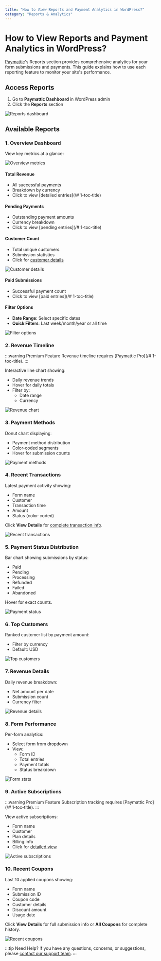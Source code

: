 ```yaml
---
title: "How to View Reports and Payment Analytics in WordPress?"
category: "Reports & Analytics"
---
```


# How to View Reports and Payment Analytics in WordPress?

[Paymattic](https://paymattic.com/)'s Reports section provides comprehensive analytics for your form submissions and payments. This guide explains how to use each reporting feature to monitor your site's performance.

## Access Reports

1. Go to **Paymattic Dashboard** in WordPress admin
2. Click the **Reports** section

![Reports dashboard](/images/reports-and-analyticsi/how-to-view-the-reports-and-payment-analytics-in-wordpress-with-paymattic/Reports-section-of-Paymattic-scaled.webp)

## Available Reports

### 1. Overview Dashboard

View key metrics at a glance:

![Overview metrics](/images/reports-and-analyticsi/how-to-view-the-reports-and-payment-analytics-in-wordpress-with-paymattic/Reports-Overview-section-scaled.webp)

#### Total Revenue
- All successful payments
- Breakdown by currency
- Click to view [detailed entries](/# 1-toc-title)

#### Pending Payments
- Outstanding payment amounts
- Currency breakdown
- Click to view [pending entries](/# 1-toc-title)

#### Customer Count
- Total unique customers
- Submission statistics
- Click for [customer details](/how-to-view-customer-profile-in-wordpress)

![Customer details](/images/reports-and-analyticsi/how-to-view-the-reports-and-payment-analytics-in-wordpress-with-paymattic/Customer-detail-page-scaled.webp)

#### Paid Submissions
- Successful payment count
- Click to view [paid entries](/# 1-toc-title)

#### Filter Options
- **Date Range**: Select specific dates
- **Quick Filters**: Last week/month/year or all time

![Filter options](/images/reports-and-analyticsi/how-to-view-the-reports-and-payment-analytics-in-wordpress-with-paymattic/Two-filter-options-of-reports-overview-scaled.webp)

### 2. Revenue Timeline

:::warning Premium Feature
Revenue timeline requires [Paymattic Pro](/# 1-toc-title).
:::

Interactive line chart showing:
- Daily revenue trends
- Hover for daily totals
- Filter by:
  - Date range
  - Currency

![Revenue chart](/images/reports-and-analyticsi/how-to-view-the-reports-and-payment-analytics-in-wordpress-with-paymattic/Revenue-for-Period.webp)

### 3. Payment Methods

Donut chart displaying:
- Payment method distribution
- Color-coded segments
- Hover for submission counts

![Payment methods](/images/reports-and-analyticsi/how-to-view-the-reports-and-payment-analytics-in-wordpress-with-paymattic/Payment-Methods.webp)

### 4. Recent Transactions

Latest payment activity showing:
- Form name
- Customer
- Transaction time
- Amount
- Status (color-coded)

Click **View Details** for [complete transaction info](/how-to-view-single-submission-data-and-manage-payments-in-paymattic).

![Recent transactions](/images/reports-and-analyticsi/how-to-view-the-reports-and-payment-analytics-in-wordpress-with-paymattic/Recent-transaction-scaled.webp)

### 5. Payment Status Distribution

Bar chart showing submissions by status:
- Paid
- Pending
- Processing
- Refunded
- Failed
- Abandoned

Hover for exact counts.

![Payment status](/images/reports-and-analyticsi/how-to-view-the-reports-and-payment-analytics-in-wordpress-with-paymattic/Payment-Statuses.webp)

### 6. Top Customers

Ranked customer list by payment amount:
- Filter by currency
- Default: USD

![Top customers](/images/reports-and-analyticsi/how-to-view-the-reports-and-payment-analytics-in-wordpress-with-paymattic/Top-Customers.webp)

### 7. Revenue Details

Daily revenue breakdown:
- Net amount per date
- Submission count
- Currency filter

![Revenue details](/images/reports-and-analyticsi/how-to-view-the-reports-and-payment-analytics-in-wordpress-with-paymattic/Revenue-Break-Down.webp)

### 8. Form Performance

Per-form analytics:
- Select form from dropdown
- View:
  - Form ID
  - Total entries
  - Payment totals
  - Status breakdown

![Form stats](/images/reports-and-analyticsi/how-to-view-the-reports-and-payment-analytics-in-wordpress-with-paymattic/Form-Stats.webp)

### 9. Active Subscriptions

:::warning Premium Feature
Subscription tracking requires [Paymattic Pro](/# 1-toc-title).
:::

View active subscriptions:
- Form name
- Customer
- Plan details
- Billing info
- Click for [detailed view](/how-to-view-single-submission-data-and-manage-payments-in-paymattic)

![Active subscriptions](/images/reports-and-analyticsi/how-to-view-the-reports-and-payment-analytics-in-wordpress-with-paymattic/Active-Subscriptions-scaled.webp)

### 10. Recent Coupons

Last 10 applied coupons showing:
- Form name
- Submission ID
- Coupon code
- Customer details
- Discount amount
- Usage date

Click **View Details** for full submission info or **All Coupons** for complete history.

![Recent coupons](/images/reports-and-analyticsi/how-to-view-the-reports-and-payment-analytics-in-wordpress-with-paymattic/recently-applied-coupon-Paymattic-scaled.webp)

:::tip Need Help?
If you have any questions, concerns, or suggestions, please [contact our support team](https://wpmanageninja.com/support-tickets/).
:::